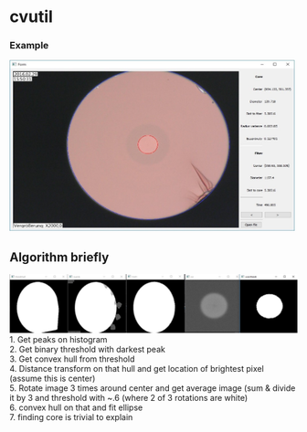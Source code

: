 # cvutil
### Example
<img src="res/window.jpg" alt="Example" height="300" width="500"/>

## Algorithm briefly
<img src="res/imshows.jpg" alt="Example"/>
1. Get peaks on histogram
<br/> 2. Get binary threshold with darkest peak
<br/> 3. Get convex hull from threshold
<br/> 4. Distance transform on that hull and get location of brightest pixel (assume this is center)
<br/> 5. Rotate image 3 times around center and get average image (sum & divide it by 3 and threshold with ~.6 (where 2 of 3 rotations are white)
<br/> 6. convex hull on that and fit ellipse
<br/> 7. finding core is trivial to explain
